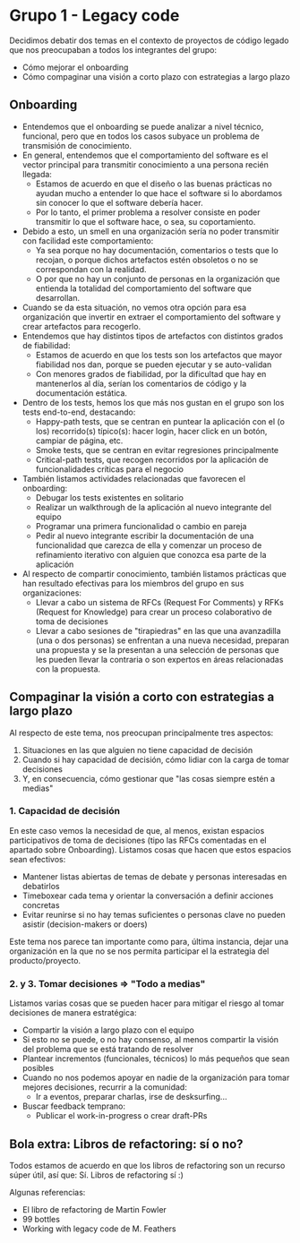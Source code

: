 # Grupo 1 - Legacy code

Decidimos debatir dos temas en el contexto de proyectos de código legado que nos preocupaban a todos los integrantes del grupo:
- Cómo mejorar el onboarding
- Cómo compaginar una visión a corto plazo con estrategias a largo plazo

## Onboarding

- Entendemos que el onboarding se puede analizar a nivel técnico, funcional, pero que en todos los casos subyace un problema de transmisión de conocimiento.
- En general, entendemos que el comportamiento del software es el vector principal para transmitir conocimiento a una persona recién llegada:
  - Estamos de acuerdo en que el diseño o las buenas prácticas no ayudan mucho a entender lo que hace el software si lo abordamos sin conocer lo que el software debería hacer.
  - Por lo tanto, el primer problema a resolver consiste en poder transmitir lo que el software hace, o sea, su coportamiento.
- Debido a esto, un smell en una organización sería no poder transmitir con facilidad este comportamiento:
  - Ya sea porque no hay documentación, comentarios o tests que lo recojan, o porque dichos artefactos estén obsoletos o no se correspondan con la realidad.
  - O por que no hay un conjunto de personas en la organización que entienda la totalidad del comportamiento del software que desarrollan.
- Cuando se da esta situación, no vemos otra opción para esa organización que invertir en extraer el comportamiento del software y crear artefactos para recogerlo.
- Entendemos que hay distintos tipos de artefactos con distintos grados de fiabilidad:
  - Estamos de acuerdo en que los tests son los artefactos que mayor fiabilidad nos dan, porque se pueden ejecutar y se auto-validan
  - Con menores grados de fiabilidad, por la dificultad que hay en mantenerlos al día, serían los comentarios de código y la documentación estática.
- Dentro de los tests, hemos los que más nos gustan en el grupo son los tests end-to-end, destacando:
  - Happy-path tests, que se centran en puntear la aplicación con el (o los) recorrido(s) típico(s): hacer login, hacer click en un botón, campiar de página, etc.
  - Smoke tests, que se centran en evitar regresiones principalmente
  - Critical-path tests, que recogen recorridos por la aplicación de funcionalidades críticas para el negocio
- También listamos actividades relacionadas que favorecen el onboarding:
  - Debugar los tests existentes en solitario
  - Realizar un walkthrough de la aplicación al nuevo integrante del equipo
  - Programar una primera funcionalidad o cambio en pareja
  - Pedir al nuevo integrante escribir la documentación de una funcionalidad que carezca de ella y comenzar un proceso de refinamiento iterativo con alguien que conozca esa parte de la aplicación
- Al respecto de compartir conocimiento, también listamos prácticas que han resultado efectivas para los miembros del grupo en sus organizaciones:
  - Llevar a cabo un sistema de RFCs (Request For Comments) y RFKs (Request for Knowledge) para crear un proceso colaborativo de toma de decisiones
  - Llevar a cabo sesiones de "tirapiedras" en las que una avanzadilla (una o dos personas) se enfrentan a una nueva necesidad, preparan una propuesta y se la presentan a una selección de personas que les pueden llevar la contraria o son expertos en áreas relacionadas con la propuesta.

## Compaginar la visión a corto con estrategias a largo plazo

Al respecto de este tema, nos preocupan principalmente tres aspectos:
1. Situaciones en las que alguien no tiene capacidad de decisión
2. Cuando si hay capacidad de decisión, cómo lidiar con la carga de tomar decisiones
3. Y, en consecuencia, cómo gestionar que "las cosas siempre estén a medias"

### 1. Capacidad de decisión

En este caso vemos la necesidad de que, al menos, existan espacios participativos de toma de decisiones (tipo las RFCs comentadas en el apartado sobre Onboarding). Listamos cosas que hacen que estos espacios sean efectivos:
- Mantener listas abiertas de temas de debate y personas interesadas en debatirlos
- Timeboxear cada tema y orientar la conversación a definir acciones concretas
- Evitar reunirse si no hay temas suficientes o personas clave no pueden asistir (decision-makers or doers)

Este tema nos parece tan importante como para, última instancia, dejar una organización en la que no se nos permita participar el la estrategia del producto/proyecto.

### 2. y 3. Tomar decisiones => "Todo a medias"

Listamos varias cosas que se pueden hacer para mitigar el riesgo al tomar decisiones de manera estratégica:
  - Compartir la visión a largo plazo con el equipo
  - Si esto no se puede, o no hay consenso, al menos compartir la visión del problema que se está tratando de resolver
  - Plantear incrementos (funcionales, técnicos) lo más pequeños que sean posibles
  - Cuando no nos podemos apoyar en nadie de la organización para tomar mejores decisiones, recurrir a la comunidad:
    - Ir a eventos, preparar charlas, irse de desksurfing...
  - Buscar feedback temprano:
    - Publicar el work-in-progress o crear draft-PRs

## Bola extra: Libros de refactoring: sí o no?

Todos estamos de acuerdo en que los libros de refactoring son un recurso súper útil, así que: Sí. Libros de refactoring sí :)

Algunas referencias:
- El libro de refactoring de Martin Fowler
- 99 bottles
- Working with legacy code de M. Feathers
